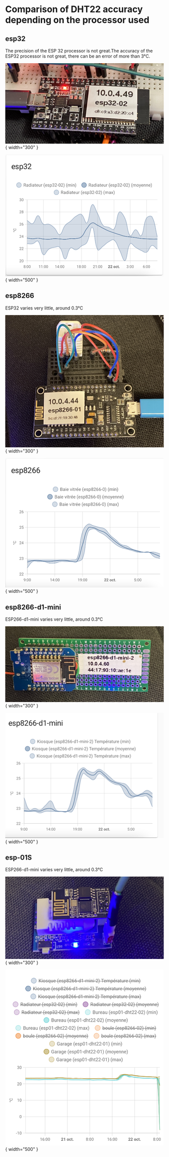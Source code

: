 # Comparison of DHT22 accuracy depending on the processor used

## esp32
The precision of the ESP 32 processor is not great.The accuracy of the ESP32 processor is not great, there can be an error of more than 3°C.

![adaptater-USB](Images/IMG_4068.jpg){ width="300" }

![adaptater-USB](Images/2022-10-22_09-58-07-a1f5w.png){ width="500" }

## esp8266
ESP32 varies very little, around 0.3°C

![adaptater-USB](Images/IMG_4065.jpg){ width="300" }

![adaptater-USB](Images/2022-10-22_10-11-03-tlv5y.png){ width="500" }

## esp8266-d1-mini
ESP266-d1-mini varies very little, around 0.3°C

![adaptater-USB](Images/IMG_4066.jpg){ width="300" }

![adaptater-USB](Images/2022-10-22_10-25-32-nb325.png){ width="500" }

## esp-01S
ESP266-d1-mini varies very little, around 0.3°C

![adaptater-USB](Images/IMG_4067.jpg){ width="300" }

![adaptater-USB](Images/2022-10-22_10-38-53-y0yic.png){ width="500" }

